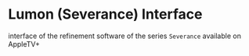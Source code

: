 # Lumon (Severance) Interface
interface of the refinement software of the series `Severance` available on AppleTV+
